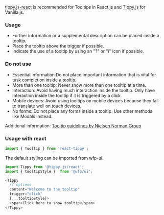 [tippy.js-react](https://github.com/atomiks/tippy.js-react) is recommended for Tooltips in React.js and [Tippy.js](https://github.com/atomiks/tippyjs) for Vanilla.js.

### Usage

* Further information or a supplemental description can be placed inside a tooltip.
* Place the tooltip above the trigger if possible.
* Indicate the use of a tooltip by using an "?" or "i" icon if possible.

### Do not use

* Essential information:Do not place important information that is vital for task completion inside a tooltip.
* More than one tooltip: Never show more than one tooltip at a time.
* Interaction: Avoid having much interaction inside the tooltip. Only have interaction inside the tooltip if it is triggered by a click.
* Mobile devices: Avoid using tooltips on mobile devices because they fail to translate well on touch devices.
* No forms: Do not place any forms inside a tooltip. Use other methods like Modals instead.

Additional information: [Tooltip guidelines by Nielsen Norman Group](https://www.nngroup.com/articles/tooltip-guidelines/)

### Usage with react

```js
import { Tooltip } from 'react-tippy';
```

The default styling can be imported from wfp-ui.

```js
import Tippy from '@tippy.js/react';
import { tooltipStyle }  from '@wfp/ui';

<Tippy
  // options
  content="Welcome to the tooltip"
  trigger="click"
  {...tooltipStyle}>
  <span>Click here to show tooltip</span>
</Tippy>
```

<!-- NO PROPS -->